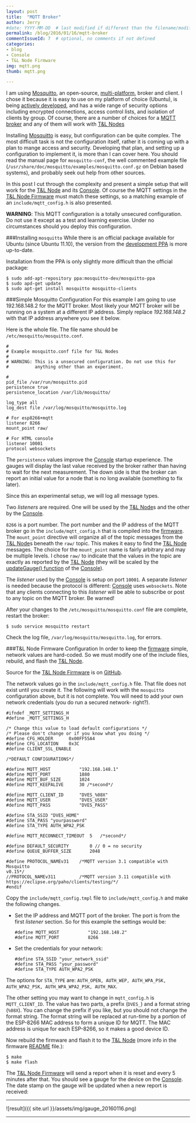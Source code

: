```yaml
---
layout: post
title:  "MQTT Broker"
author: Jerry
#date: YYYY-MM-DD  # last modified if different than the filename/modification time
permalink: /blog/2016/01/16/mqtt-broker
commentIssueId: 7  # optional, no comments if not defined
categories:
- blog
- Console
- T&L Node Firmware
img: mqtt.png
thumb: mqtt.png

---
```

I am using
[Mosquitto](http://mosquitto.org/),
an open-source,
[multi-platform](http://mosquitto.org/download/), broker and client.
I chose it because it is easy to use on my platform of choice (Ubuntu),
is being [actively developed](http://www.eclipse.org/mosquitto/), and
has a wide range of security options including encrypted connections,
access control lists, and isolation of clients by group.  Of course,
there are a number of choices for a
[MQTT broker](https://github.com/mqtt/mqtt.github.io/wiki/servers) and
any of them will work with [T&L Nodes][tlnode]

Installing 
[Mosquitto](http://mosquitto.org/) is easy, but configuration can be quite
complex. The most difficult task is not the configuration itself, rather
it is coming up with a plan to mange
access and security. Developing that plan, and setting up a
configuration to implement it, is more than I can cover here. 
You should read the manual page for
`mosquitto-conf`, the well commented example file
(`/usr/share/doc/mosquitto/examples/mosquitto.conf.gz` on Debian
based systems), and probably seek out help from other sources.

In this post I cut through the complexity and present a
simple setup that will work for the
[T&L Node][tlnode] and its
[Console][console]. Of course the MQTT settings in the
[T&L Node Firmware][fw] must match these settings, so a
matching example of an `include/mqtt_config.h` is also presented.

__WARNING__: This MQTT configuration is a totally unsecured
configuration. Do not use it except as a test and learning exercise.
Under no circumstances should you deploy this configuration. 

<!--more-->

###Installing `mosquitto`
While there is an official package available for Ubuntu (since Ubuntu
11.10), the version from the
[development PPA](https://launchpad.net/~mosquitto-dev/+archive/ubuntu/mosquitto-ppa)
is more up-to-date.

Installation from the PPA is only slightly more difficult than the
official package:

    $ sudo add-apt-repository ppa:mosquitto-dev/mosquitto-ppa
    $ sudo apd-get update
    $ sudo apt-get install mosquitto mosquitto-clients

###Simple Mosquitto Configuration
For this example I am going to use 192.168.148.2 for the MQTT broker.
Most likely your MQTT broker will be running on a system at a different
IP address. Simply replace _192.168.148.2_ with that IP address anywhere
you see it below.

Here is the whole file. The file name should be
`/etc/mosquitto/mosquitto.conf`.

    # 
    # Example mosquitto.conf file for T&L Nodes
    #
    # WARNING: This is a unsecured configuration. Do not use this for
    #          anything other than an experiment.

    # 
    pid_file /var/run/mosquitto.pid
    persistence true
    persistence_location /var/lib/mosquitto/

    log_type all
    log_dest file /var/log/mosquitto/mosquitto.log

    # For esp8266+mqtt
    listener 8266
    mount_point raw/

    # For HTML console
    listener 10001
    protocol websockets

The `persistence` values improve the [Console][console] startup
experience. The gauges will display the last value received by the
broker rather than having to wait for the next measurement. The
down side is that the broker can report an initial value for a node that
is no long available (something to fix later).

Since this an experimental setup, we will log all message types.

Two _listeners_ are required. One will be used by the [T&L Node][tlnode]s
and the other by the [Console][console].

`8266` is a port number. The port number and the  IP address of the MQTT
broker go in the `include/mqtt_config.h` that is compiled into the
[firmware][fw].  The `mount_point` directive will organize all of the
topic messages from the [T&L Node][tlnode]s beneath the `raw/` topic.
This makes it easy to find the [T&L Node][tlnode] messages. The choice
for the `mount_point` name is fairly arbitrary and may be multiple
levels. I chose `raw/` to indicate that the values in the topic are
exactly as reported by the [T&L Node][tlnode] (they will be scaled by the
[updateGauge() function](https://github.com/jdunmire/TLnodeConsole/blob/master/html/js/gauges.js#L53)
of the [Console][console]).

The _listener_ used by the [Console][console] is setup on port `10001`.
A separate _listener_ is needed because the protocol is different:
[Console][console] uses `websockets`. Note that any clients connecting
to this _listener_ will be able to subscribe or post to any topic on
the MQTT broker. Be warned!

After your changes to the `/etc/mosquitto/mosquitto.conf` file are
complete, restart the broker:

    $ sudo service mosquitto restart

Check the log file, `/var/log/mosquitto/mosquitto.log`, for errors.

###T&L Node Firmware Configuration
In order to keep the [firmware][fw] simple, network values are
hard-coded. So we must modify one of the include files, rebuild, and
flash the [T&L Node][tlnode].

Source for the [T&L Node Firmware][fw] is on
[GitHub](https://github.com/jdunmire/TLnodeFW.git).

The network values go in the `include/mqtt_config.h` file. That file
does not exist until you create it. The following will work with the
`mosquitto` configuration above, but it is not complete. You will need
to add your own network credentials (you do run a secured network-
right?).

    #ifndef _MQTT_SETTINGS_H
    #define _MQTT_SETTINGS_H

    /* Change this value to load default configurations */
    /* Please don't change or if you know what you doing */
    #define CFG_HOLDER      0x00FF55A4
    #define CFG_LOCATION    0x3C
    #define CLIENT_SSL_ENABLE

    /*DEFAULT CONFIGURATIONS*/

    #define MQTT_HOST           "192.168.148.1"
    #define MQTT_PORT           1880
    #define MQTT_BUF_SIZE       1024
    #define MQTT_KEEPALIVE      30 /*second*/

    #define MQTT_CLIENT_ID      "DVES_%08X"
    #define MQTT_USER           "DVES_USER"
    #define MQTT_PASS           "DVES_PASS"

    #define STA_SSID "DVES_HOME"
    #define STA_PASS "yourpassword"
    #define STA_TYPE AUTH_WPA2_PSK

    #define MQTT_RECONNECT_TIMEOUT  5   /*second*/

    #define DEFAULT_SECURITY        0 // 0 = no security
    #define QUEUE_BUFFER_SIZE       2048

    #define PROTOCOL_NAMEv31    /*MQTT version 3.1 compatible with Mosquitto
    v0.15*/
    //PROTOCOL_NAMEv311         /*MQTT version 3.11 compatible with
    https://eclipse.org/paho/clients/testing/*/
    #endif

Copy the `include/mqtt_config.tmpl` file to `include/mqtt_config.h` and
make the following changes.

  * Set the IP address and MQTT port of the broker. The port is from the
      first _listener_ section. So for this example the settings would
      be:

        #define MQTT_HOST           "192.168.148.2"
        #define MQTT_PORT           8266

  * Set the credentials for your network:

        #define STA_SSID "your_network_ssid"
        #define STA_PASS "your_password"
        #define STA_TYPE AUTH_WPA2_PSK

The options for `STA_TYPE` are: `AUTH_OPEN, AUTH_WEP,
AUTH_WPA_PSK, AUTH_WPA2_PSK, AUTH_WPA_WPA2_PSK, AUTH_MAX`.

The other setting you may want to change in `mqtt_config.h` is
`MQTT_CLIENT_ID`. The value has two parts, a prefix (`DVES_`) and a
format string (`%08X`). You can change the prefix if you like, but you
should not change the format string. The format
string will be replaced at run-time by a portion of the ESP-8266
MAC address to form a unique ID for MQTT.  The MAC address is unique for
each ESP-8266, so it makes a good device ID.

Now rebuild the firmware and flash it to the [T&L Node][tlnode] (more
info in the firmware 
[README](https://github.com/jdunmire/TLnodeFW) file.):

    $ make
    $ make flash

The [T&L Node Firmware][fw] will send a report when it is reset and every 5
minutes after that. You should see a gauge for the device on the
[Console][console].
The date stamp on the gauge will be updated when a new report is
received:

- - -

![result]({{ site.url }}/assets/img/gauge_20160116.png)

- - -

[console]: /component/TLnodeConsole
[tlnode]: /component/tlnode
[fw]: /component/tlnodefw
